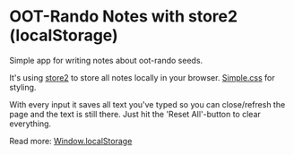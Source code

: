 # OOT-Rando Notes with store2 (localStorage)
Simple app for writing notes about oot-rando seeds.

It's using [store2](https://github.com/nbubna/store) to store all notes locally in your browser.
[Simple.css](https://simplecss.org/) for styling.

With every input it saves all text you've typed so you can close/refresh the page and the text is still there. Just hit the 'Reset All'-button to clear everything.

Read more: [Window.localStorage](https://developer.mozilla.org/en-US/docs/Web/API/Window/localStorage)
